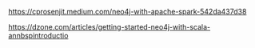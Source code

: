 https://cprosenjit.medium.com/neo4j-with-apache-spark-542da437d38

https://dzone.com/articles/getting-started-neo4j-with-scala-annbspintroductio